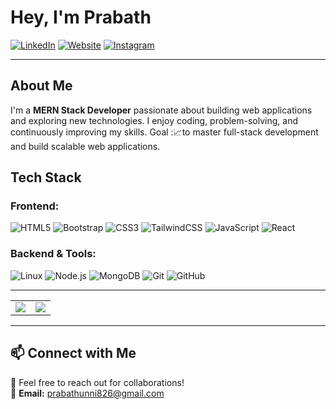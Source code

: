 # Hey, I'm Prabath  

[![LinkedIn](https://img.shields.io/badge/-LinkedIn-blue?style=flat&logo=Linkedin)](https://www.linkedin.com/in/prabath77/)
[![Website](https://img.shields.io/badge/Website-white?style=flat&logo=Google-Chrome&logoColor=white)](https://craftedbyprabath.vercel.app/)
[![Instagram](https://img.shields.io/badge/-Instagram-purple?style=flat&logo=Instagram)](https://www.instagram.com/sethuramxn/)



---

## About Me  
I'm a **MERN Stack Developer** passionate about building web applications and exploring new technologies. I enjoy coding, problem-solving, and continuously improving my skills. 
Goal :📈to master full-stack development and build scalable web applications.

## Tech Stack  
### **Frontend:**  
![HTML5](https://img.shields.io/badge/-HTML5-E34F26?style=flat&logo=html5&logoColor=white) 
![Bootstrap](https://img.shields.io/badge/-Bootstrap-563D7C?style=flat&logo=bootstrap&logoColor=white)
![CSS3](https://img.shields.io/badge/-CSS3-1572B6?style=flat&logo=css3&logoColor=white) ![TailwindCSS](https://img.shields.io/badge/-TailwindCSS-38B2AC?style=flat&logo=tailwind-css&logoColor=white) ![JavaScript](https://img.shields.io/badge/-JavaScript-F7DF1E?style=flat&logo=javascript&logoColor=black) ![React](https://img.shields.io/badge/-React-61DAFB?style=flat&logo=react&logoColor=white)


### **Backend & Tools:**  
![Linux](https://img.shields.io/badge/-Linux-FCC624?style=flat&logo=linux&logoColor=black) ![Node.js](https://img.shields.io/badge/-Node.js-339933?style=flat&logo=node.js&logoColor=white)  ![MongoDB](https://img.shields.io/badge/-MongoDB-47A248?style=flat&logo=mongodb&logoColor=white)  ![Git](https://img.shields.io/badge/-Git-F05032?style=flat&logo=git&logoColor=white)  ![GitHub](https://img.shields.io/badge/-GitHub-181717?style=flat&logo=github&logoColor=white)  

---



<table>
  <tr>
    <td><img src="https://github-readme-stats-sigma-five.vercel.app/api?username=Prabathunni&show_icons=true&theme=radical&hide_border=true&card_width=500" /></td>
    <td><img src="https://github-readme-stats-sigma-five.vercel.app/api/top-langs/?username=Prabathunni&layout=compact&theme=radical&hide_border=true&card_width=500" /></td>
  </tr>
</table>





---

## 📫 Connect with Me  
💬 Feel free to reach out for collaborations!  
📧 **Email:** prabathunni826@gmail.com 


  

